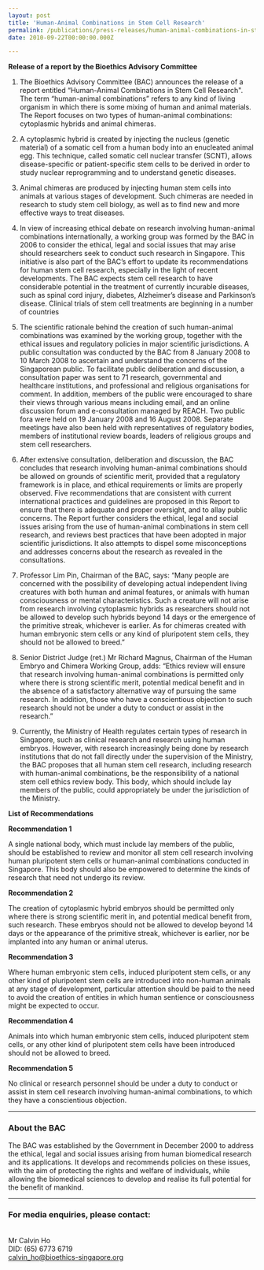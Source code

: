 ```yaml
---
layout: post
title: 'Human-Animal Combinations in Stem Cell Research'
permalink: /publications/press-releases/human-animal-combinations-in-stem-cell-research/
date: 2010-09-22T00:00:00.000Z

---
```



**Release of a report by the Bioethics Advisory Committee**

1.   The Bioethics Advisory Committee (BAC) announces the release of a report entitled “Human-Animal Combinations in Stem Cell Research". The term “human-animal combinations” refers to any kind of living organism in which there is some mixing of human and animal materials. The Report focuses on two types of human-animal combinations: cytoplasmic hybrids and animal chimeras.
 
2.   A cytoplasmic hybrid is created by injecting the nucleus (genetic material) of a somatic cell from a human body into an enucleated animal egg. This technique, called somatic cell nuclear transfer (SCNT), allows disease-specific or patient-specific stem cells to be derived in order to study nuclear reprogramming and to understand genetic diseases.

3.   Animal chimeras are produced by injecting human stem cells into animals at various stages of development. Such chimeras are needed in research to study stem cell biology, as well as to find new and more effective ways to treat diseases.

4.   In view of increasing ethical debate on research involving human-animal combinations internationally, a working group was formed by the BAC in 2006 to consider the ethical, legal and social issues that may arise should researchers seek to conduct such research in Singapore. This initiative is also part of the BAC’s effort to update its recommendations for human stem cell research, especially in the light of recent developments. The BAC expects stem cell research to have considerable potential in the treatment of currently incurable diseases, such as spinal cord injury, diabetes, Alzheimer’s disease and Parkinson’s disease. Clinical trials of stem cell treatments are beginning in a number of countries

5.   The scientific rationale behind the creation of such human-animal combinations was examined by the working group, together with the ethical issues and regulatory policies in major scientific jurisdictions. A public consultation was conducted by the BAC from 8 January 2008 to 10 March 2008 to ascertain and understand the concerns of the Singaporean public. To facilitate public deliberation and discussion, a consultation paper was sent to 71 research, governmental and healthcare institutions, and professional and religious organisations for comment. In addition, members of the public were encouraged to share their views through various means including email, and an online discussion forum and e-consultation managed by REACH. Two public fora were held on 19 January 2008 and 16 August 2008. Separate meetings have also been held with representatives of regulatory bodies, members of institutional review boards, leaders of religious groups and stem cell researchers.

6.   After extensive consultation, deliberation and discussion, the BAC concludes that research involving human-animal combinations should be allowed on grounds of scientific merit, provided that a regulatory framework is in place, and ethical requirements or limits are properly observed. Five recommendations that are consistent with current international practices and guidelines are proposed in this Report to ensure that there is adequate and proper oversight, and to allay public concerns. The Report further considers the ethical, legal and social issues arising from the use of human-animal combinations in stem cell research, and reviews best practices that have been adopted in major scientific jurisdictions. It also attempts to dispel some misconceptions and addresses concerns about the research as revealed in the consultations.

7.   Professor Lim Pin, Chairman of the BAC, says: “Many people are concerned with the possibility of developing actual independent living creatures with both human and animal features, or animals with human consciousness or mental characteristics. Such a creature will not arise from research involving cytoplasmic hybrids as researchers should not be allowed to develop such hybrids beyond 14 days or the emergence of the primitive streak, whichever is earlier. As for chimeras created with human embryonic stem cells or any kind of pluripotent stem cells, they should not be allowed to breed.”

8.   Senior District Judge (ret.) Mr Richard Magnus, Chairman of the Human Embryo and Chimera Working Group, adds: “Ethics review will ensure that research involving human-animal combinations is permitted only where there is strong scientific merit, potential medical benefit and in the absence of a satisfactory alternative way of pursuing the same research. In addition, those who have a conscientious objection to such research should not be under a duty to conduct or assist in the research.”

9.   Currently, the Ministry of Health regulates certain types of research in Singapore, such as clinical research and research using human embryos. However, with research increasingly being done by research institutions that do not fall directly under the supervision of the Ministry, the BAC proposes that all human stem cell research, including research with human-animal combinations, be the responsibility of a national stem cell ethics review body. This body, which should include lay members of the public, could appropriately be under the jurisdiction of the Ministry.
 

**List of Recommendations**

**Recommendation 1**

A single national body, which must include lay members of the public, should be established to review and monitor all stem cell research involving human pluripotent stem cells or human-animal combinations conducted in Singapore. This body should also be empowered to determine the kinds of research that need not undergo its review.

**Recommendation 2**

The creation of cytoplasmic hybrid embryos should be permitted only where there is strong scientific merit in, and potential medical benefit from, such research. These embryos should not be allowed to develop beyond 14 days or the appearance of the primitive streak, whichever is earlier, nor be implanted into any human or animal uterus.

**Recommendation 3**

Where human embryonic stem cells, induced pluripotent stem cells, or any other kind of pluripotent stem cells are introduced into non-human animals at any stage of development, particular attention should be paid to the need to avoid the creation of entities in which human sentience or consciousness might be expected to occur.

**Recommendation 4**

Animals into which human embryonic stem cells, induced pluripotent stem cells, or any other kind of pluripotent stem cells have been introduced should not be allowed to breed.

**Recommendation 5**

No clinical or research personnel should be under a duty to conduct or assist in stem cell research involving human-animal combinations, to which they have a conscientious objection.

---

### **About the BAC**

The BAC was established by the Government in December 2000 to address the ethical, legal and social issues arising from human biomedical research and its applications. It develops and recommends policies on these issues, with the aim of protecting the rights and welfare of individuals, while allowing the biomedical sciences to develop and realise its full potential for the benefit of mankind.

---

### **For media enquiries, please contact:**

<br>Mr Calvin Ho
<br>DID:  (65) 6773 6719
<br><calvin_ho@bioethics-singapore.org>
